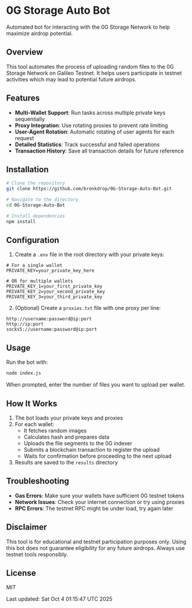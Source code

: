 # 0G Storage Auto Bot

Automated bot for interacting with the 0G Storage Network to help maximize airdrop potential.

## Overview

This tool automates the process of uploading random files to the 0G Storage Network on Galileo Testnet. It helps users participate in testnet activities which may lead to potential future airdrops.

## Features

- **Multi-Wallet Support**: Run tasks across multiple private keys sequentially
- **Proxy Integration**: Use rotating proxies to prevent rate limiting
- **User-Agent Rotation**: Automatic rotating of user agents for each request
- **Detailed Statistics**: Track successful and failed operations
- **Transaction History**: Save all transaction details for future reference

## Installation

```bash
# Clone the repository
git clone https://github.com/bronkdrop/0G-Storage-Auto-Bot.git

# Navigate to the directory
cd 0G-Storage-Auto-Bot

# Install dependencies
npm install
```

## Configuration

1. Create a `.env` file in the root directory with your private keys:

```
# For a single wallet
PRIVATE_KEY=your_private_key_here

# OR for multiple wallets
PRIVATE_KEY_1=your_first_private_key
PRIVATE_KEY_2=your_second_private_key
PRIVATE_KEY_3=your_third_private_key
```

2. (Optional) Create a `proxies.txt` file with one proxy per line:

```
http://username:password@ip:port
http://ip:port
socks5://username:password@ip:port
```

## Usage

Run the bot with:

```bash
node index.js
```

When prompted, enter the number of files you want to upload per wallet.

## How It Works

1. The bot loads your private keys and proxies
2. For each wallet:
   - It fetches random images
   - Calculates hash and prepares data
   - Uploads the file segments to the 0G indexer
   - Submits a blockchain transaction to register the upload
   - Waits for confirmation before proceeding to the next upload
3. Results are saved to the `results` directory

## Troubleshooting

- **Gas Errors**: Make sure your wallets have sufficient 0G testnet tokens
- **Network Issues**: Check your internet connection or try using proxies
- **RPC Errors**: The testnet RPC might be under load, try again later

## Disclaimer

This tool is for educational and testnet participation purposes only. Using this bot does not guarantee eligibility for any future airdrops. Always use testnet tools responsibly.

## License

MIT

Last updated: Sat Oct  4 01:15:47 UTC 2025

